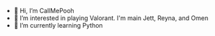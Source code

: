 - 👋 Hi, I’m CallMePooh
- 👀 I’m interested in playing Valorant. I'm main Jett, Reyna, and Omen
- 🌱 I’m currently learning Python
